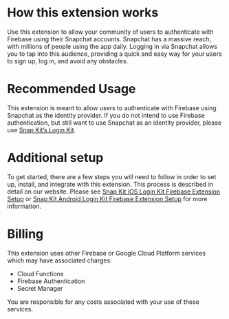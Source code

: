 <!-- 
This file provides your users an overview of your extension. All content is optional, but this is the recommended format. Your users will see the contents of this file when they run the `firebase ext:info` command.

Include any important functional details as well as a brief description for any additional setup required by the user (both pre- and post-installation).

Learn more about writing a PREINSTALL.md file in the docs:
https://firebase.google.com/docs/extensions/alpha/create-user-docs#writing-preinstall
-->

# How this extension works

Use this extension to allow your community of users to authenticate with Firebase using their Snapchat accounts. Snapchat has a massive reach, with millions of people using the app daily. Logging in via Snapchat allows you to tap into this audience, providing a quick and easy way for your users to sign up, log in, and avoid any obstacles. 

# Recommended Usage

This extension is meant to allow users to authenticate with Firebase using Snapchat as the identity provider. If you do not intend to use Firebase authentication, but still want to use Snapchat as an identity provider, please use [Snap Kit’s Login Kit](https://kit.snapchat.com/docs/login-kit).

# Additional setup

To get started, there are a few steps you will need to follow in order to set up, install, and integrate with this extension. This process is described in detail on our website. Please see [Snap Kit iOS Login Kit Firebase Extension Setup](<snap-kit-docs-link-here>) or [Snap Kit Android Login Kit Firebase Extension Setup](<snap-kit-docs-link-here>) for more information.


<!-- We recommend keeping the following section to explain how billing for Firebase Extensions works -->
# Billing

This extension uses other Firebase or Google Cloud Platform services which may have associated charges:

<!-- List all products the extension interacts with -->
- Cloud Functions
- Firebase Authentication
- Secret Manager

You are responsible for any costs associated with your use of these services.
